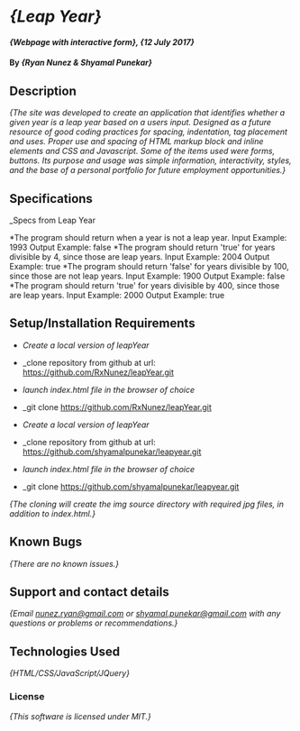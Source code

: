 # _{Leap Year}_

#### _{Webpage with interactive form}, {12 July 2017}_

#### By _**{Ryan Nunez & Shyamal Punekar}**_

## Description

_{The site was developed to create an application that identifies whether a given year is a leap year based on a users input. Designed as a future resource of good coding practices for spacing, indentation, tag placement and uses. Proper use and spacing of HTML markup block and inline elements and CSS and Javascript. Some of the items used were forms, buttons. Its purpose and usage was simple information, interactivity, styles, and the base of a personal portfolio for future employment opportunities.}_

## Specifications
_Specs from Leap Year

*The program should return when a year is not a leap year.
  Input Example: 1993
  Output Example: false
*The program should return 'true' for years divisible by 4, since those are leap years.
  Input Example: 2004
  Output Example: true
*The program should return 'false' for years divisible by 100, since those are not leap years.
  Input Example: 1900
  Output Example: false
*The program should return 'true' for years divisible by 400, since those are leap years.
  Input Example: 2000
  Output Example: true

## Setup/Installation Requirements

* _Create a local version of leapYear_
* _clone repository from github at url: https://github.com/RxNunez/leapYear.git
* _launch index.html file in the browser of choice_
* _git clone https://github.com/RxNunez/leapYear.git

* _Create a local version of leapYear_
* _clone repository from github at url: https://github.com/shyamalpunekar/leapyear.git
* _launch index.html file in the browser of choice_
* _git clone https://github.com/shyamalpunekar/leapyear.git


_{The cloning will create the img source directory with required jpg files, in addition to index.html.}_

## Known Bugs

_{There are no known issues.}_

## Support and contact details

_{Email nunez.ryan@gmail.com or shyamal.punekar@gmail.com with any questions or problems or recommendations.}_

## Technologies Used

_{HTML/CSS/JavaScript/JQuery}_

### License

*{This software is licensed under MIT.}*
